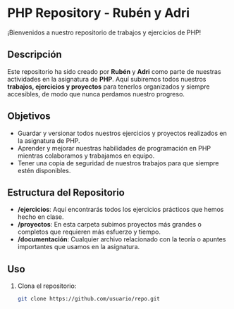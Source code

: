 # PHP Repository - Rubén y Adri

¡Bienvenidos a nuestro repositorio de trabajos y ejercicios de PHP!

## Descripción

Este repositorio ha sido creado por **Rubén** y **Adri** como parte de nuestras actividades en la asignatura de **PHP**. Aquí subiremos todos nuestros **trabajos, ejercicios y proyectos** para tenerlos organizados y siempre accesibles, de modo que nunca perdamos nuestro progreso.

## Objetivos

- Guardar y versionar todos nuestros ejercicios y proyectos realizados en la asignatura de PHP.
- Aprender y mejorar nuestras habilidades de programación en PHP mientras colaboramos y trabajamos en equipo.
- Tener una copia de seguridad de nuestros trabajos para que siempre estén disponibles.

## Estructura del Repositorio

- **/ejercicios**: Aquí encontrarás todos los ejercicios prácticos que hemos hecho en clase.
- **/proyectos**: En esta carpeta subimos proyectos más grandes o completos que requieren más esfuerzo y tiempo.
- **/documentación**: Cualquier archivo relacionado con la teoría o apuntes importantes que usamos en la asignatura.

## Uso

1. Clona el repositorio:
   ```bash
   git clone https://github.com/usuario/repo.git

